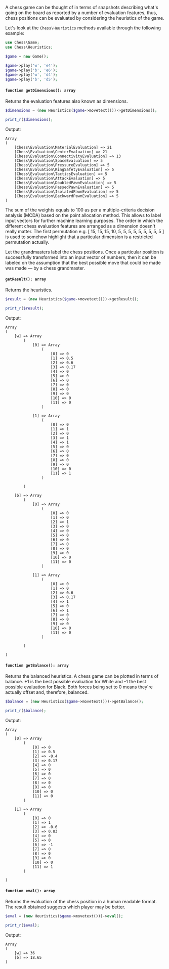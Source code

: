 A chess game can be thought of in terms of snapshots describing what's going on the board as reported by a number of evaluation features, thus, chess positions can be evaluated by considering the heuristics of the game.

Let's look at the `Chess\Heuristics` methods available through the following example:

```php
use Chess\Game;
use Chess\Heuristics;

$game = new Game();

$game->play('w', 'e4');
$game->play('b', 'e6');
$game->play('w', 'd4');
$game->play('b', 'd5');
```

#### `function getDimensions(): array`

Returns the evaluation features also known as dimensions.

```php
$dimensions = (new Heuristics($game->movetext()))->getDimensions();

print_r($dimensions);
```

Output:

```text
Array
(
    [Chess\Evaluation\MaterialEvaluation] => 21
    [Chess\Evaluation\CenterEvaluation] => 21
    [Chess\Evaluation\ConnectivityEvaluation] => 13
    [Chess\Evaluation\SpaceEvaluation] => 5
    [Chess\Evaluation\PressureEvaluation] => 5
    [Chess\Evaluation\KingSafetyEvaluation] => 5
    [Chess\Evaluation\TacticsEvaluation] => 5
    [Chess\Evaluation\AttackEvaluation] => 5
    [Chess\Evaluation\DoubledPawnEvaluation] => 5
    [Chess\Evaluation\PassedPawnEvaluation] => 5
    [Chess\Evaluation\IsolatedPawnEvaluation] => 5
    [Chess\Evaluation\BackwardPawnEvaluation] => 5
)
```

The sum of the weights equals to 100 as per a multiple-criteria decision analysis (MCDA) based on the point allocation method. This allows to label input vectors for further machine learning purposes. The order in which the different chess evaluation features are arranged as a dimension doesn't really matter. The first permutation e.g. [ 15, 15, 15, 10, 5, 5, 5, 5, 5, 5, 5, 5, 5 ] is used to somehow highlight that a particular dimension is a restricted permutation actually.

Let the grandmasters label the chess positions. Once a particular position is successfully transformed into an input vector of numbers, then it can be labeled on the assumption that the best possible move that could be made was made — by a chess grandmaster.

#### `getResult(): array`

Returns the heuristics.

```php
$result = (new Heuristics($game->movetext()))->getResult();

print_r($result);
```

Output:

```text
Array
(
    [w] => Array
        (
            [0] => Array
                (
                    [0] => 0
                    [1] => 0.5
                    [2] => 0.6
                    [3] => 0.17
                    [4] => 0
                    [5] => 0
                    [6] => 0
                    [7] => 0
                    [8] => 0
                    [9] => 0
                    [10] => 0
                    [11] => 0
                )

            [1] => Array
                (
                    [0] => 0
                    [1] => 1
                    [2] => 0
                    [3] => 1
                    [4] => 1
                    [5] => 0
                    [6] => 0
                    [7] => 0
                    [8] => 0
                    [9] => 0
                    [10] => 0
                    [11] => 1
                )

        )

    [b] => Array
        (
            [0] => Array
                (
                    [0] => 0
                    [1] => 0
                    [2] => 1
                    [3] => 0
                    [4] => 0
                    [5] => 0
                    [6] => 0
                    [7] => 0
                    [8] => 0
                    [9] => 0
                    [10] => 0
                    [11] => 0
                )

            [1] => Array
                (
                    [0] => 0
                    [1] => 0
                    [2] => 0.6
                    [3] => 0.17
                    [4] => 1
                    [5] => 0
                    [6] => 1
                    [7] => 0
                    [8] => 0
                    [9] => 0
                    [10] => 0
                    [11] => 0
                )

        )

)
```

#### `function getBalance(): array`

Returns the balanced heuristics. A chess game can be plotted in terms of balance. +1 is the best possible evaluation for White and -1 the best possible evaluation for Black. Both forces being set to 0 means they're actually offset and, therefore, balanced.

```php
$balance = (new Heuristics($game->movetext()))->getBalance();

print_r($balance);
```

Output:

```text
Array
(
    [0] => Array
        (
            [0] => 0
            [1] => 0.5
            [2] => -0.4
            [3] => 0.17
            [4] => 0
            [5] => 0
            [6] => 0
            [7] => 0
            [8] => 0
            [9] => 0
            [10] => 0
            [11] => 0
        )

    [1] => Array
        (
            [0] => 0
            [1] => 1
            [2] => -0.6
            [3] => 0.83
            [4] => 0
            [5] => 0
            [6] => -1
            [7] => 0
            [8] => 0
            [9] => 0
            [10] => 0
            [11] => 1
        )

)
```

#### `function eval(): array`

Returns the evaluation of the chess position in a human readable format. The result obtained suggests which player may be better.

```php
$eval = (new Heuristics($game->movetext()))->eval();

print_r($eval);
```

Output:

```text
Array
(
    [w] => 36
    [b] => 18.65
)
```
